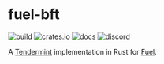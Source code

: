 # fuel-bft

[![build](https://github.com/FuelLabs/fuel-bft/actions/workflows/ci.yml/badge.svg)](https://github.com/FuelLabs/fuel-bft/actions/workflows/ci.yml)
[![crates.io](https://img.shields.io/crates/v/fuel-bft?label=latest)](https://crates.io/crates/fuel-bft)
[![docs](https://docs.rs/fuel-bft/badge.svg)](https://docs.rs/fuel-bft/)
[![discord](https://img.shields.io/badge/chat%20on-discord-orange?&logo=discord&logoColor=ffffff&color=7389D8&labelColor=6A7EC2)](https://discord.gg/xfpK4Pe)

A [Tendermint](https://arxiv.org/abs/1807.04938) implementation in Rust for [Fuel](https://fuel.network/).
